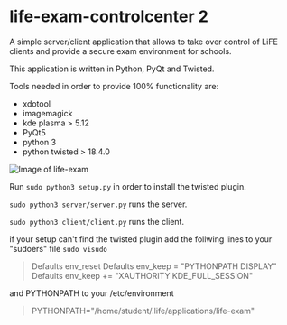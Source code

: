 # life-exam-controlcenter 2
A simple server/client application that allows to take over control of LiFE clients and provide a secure exam environment for schools.

This application is written in Python, PyQt and Twisted.

Tools needed in order to provide 100% functionality are:
- xdotool
- imagemagick
- kde plasma > 5.12
- PyQt5
- python 3
- python twisted > 18.4.0 


![Image of life-exam](http://life-edu.eu/images/exam2.gif)

Run 
`sudo python3 setup.py`
in order to install the twisted plugin.


`sudo python3 server/server.py`
runs the server.

`sudo python3 client/client.py`
runs the client.


if your setup can't find the twisted plugin add the follwing lines to your "sudoers" file 
`sudo visudo`

>  Defaults    env_reset
>  Defaults    env_keep =  "PYTHONPATH DISPLAY"
>  Defaults    env_keep += "XAUTHORITY KDE_FULL_SESSION"

and PYTHONPATH to your /etc/environment

>   PYTHONPATH="/home/student/.life/applications/life-exam"

